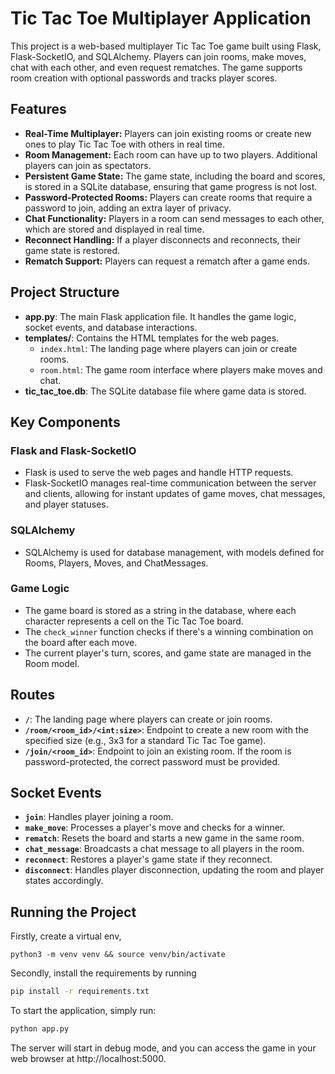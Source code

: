 # Tic Tac Toe Multiplayer Application

This project is a web-based multiplayer Tic Tac Toe game built using Flask, Flask-SocketIO, and SQLAlchemy. Players can join rooms, make moves, chat with each other, and even request rematches. The game supports room creation with optional passwords and tracks player scores.

## Features

- **Real-Time Multiplayer:** Players can join existing rooms or create new ones to play Tic Tac Toe with others in real time.
- **Room Management:** Each room can have up to two players. Additional players can join as spectators.
- **Persistent Game State:** The game state, including the board and scores, is stored in a SQLite database, ensuring that game progress is not lost.
- **Password-Protected Rooms:** Players can create rooms that require a password to join, adding an extra layer of privacy.
- **Chat Functionality:** Players in a room can send messages to each other, which are stored and displayed in real time.
- **Reconnect Handling:** If a player disconnects and reconnects, their game state is restored.
- **Rematch Support:** Players can request a rematch after a game ends.

## Project Structure

- **app.py**: The main Flask application file. It handles the game logic, socket events, and database interactions.
- **templates/**: Contains the HTML templates for the web pages.
  - `index.html`: The landing page where players can join or create rooms.
  - `room.html`: The game room interface where players make moves and chat.
- **tic_tac_toe.db**: The SQLite database file where game data is stored.

## Key Components

### Flask and Flask-SocketIO
- Flask is used to serve the web pages and handle HTTP requests.
- Flask-SocketIO manages real-time communication between the server and clients, allowing for instant updates of game moves, chat messages, and player statuses.

### SQLAlchemy
- SQLAlchemy is used for database management, with models defined for Rooms, Players, Moves, and ChatMessages.

### Game Logic
- The game board is stored as a string in the database, where each character represents a cell on the Tic Tac Toe board.
- The `check_winner` function checks if there's a winning combination on the board after each move.
- The current player's turn, scores, and game state are managed in the Room model.

## Routes

- **`/`**: The landing page where players can create or join rooms.
- **`/room/<room_id>/<int:size>`**: Endpoint to create a new room with the specified size (e.g., 3x3 for a standard Tic Tac Toe game).
- **`/join/<room_id>`**: Endpoint to join an existing room. If the room is password-protected, the correct password must be provided.

## Socket Events

- **`join`**: Handles player joining a room.
- **`make_move`**: Processes a player's move and checks for a winner.
- **`rematch`**: Resets the board and starts a new game in the same room.
- **`chat_message`**: Broadcasts a chat message to all players in the room.
- **`reconnect`**: Restores a player's game state if they reconnect.
- **`disconnect`**: Handles player disconnection, updating the room and player states accordingly.

## Running the Project

Firstly, create a virtual env, 
```
python3 -m venv venv && source venv/bin/activate
```

Secondly, install the requirements by running
```bash
pip install -r requirements.txt
```

To start the application, simply run:

```bash
python app.py
```
The server will start in debug mode, and you can access the game in your web browser at http://localhost:5000.

